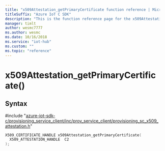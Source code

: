 ```yaml
---                             
title: "x509Attestation_getPrimaryCertificate function reference | Microsoft Docs" 
titleSuffix: "Azure IoT C SDK"            
description: "This is the function reference page for the x509Attestation_getPrimaryCertificate() function in the Azure IoT C SDK. This SDK is used with Azure IoT Hub and Azure IoT Hub Device Provisioning Service"            
manager: timlt                 
author: wesmc7777              
ms.author: wesmc               
ms.date: 10/16/2018                    
ms.service: "iot-hub"             
ms.custom: ""                
ms.topic: "reference"        
---                            
```


# x509Attestation_getPrimaryCertificate()

## Syntax

\#include "[azure-iot-sdk-c/provisioning_service_client/inc/prov_service_client/provisioning_sc_x509_attestation.h](../provisioning-sc-x509-attestation-h.md)"  
```C
X509_CERTIFICATE_HANDLE x509Attestation_getPrimaryCertificate(
  X509_ATTESTATION_HANDLE  C2
);
```

